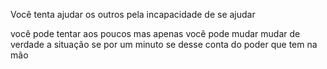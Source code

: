 Você tenta ajudar os outros 
pela incapacidade de se ajudar

você pode tentar aos poucos
mas apenas você pode mudar
mudar de verdade a situação
se por um minuto se desse conta
do poder que tem na mão